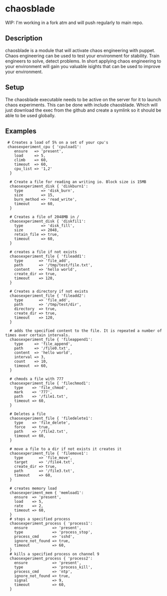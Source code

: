 # chaosblade
WIP: I'm working in a fork atm and will push regularly to main repo.

## Description

chaosblade is a module that will activate chaos engineering with puppet.
Chaos engineering can be used to test your environment for stability. Train engineers to solve, detect problems. In short applying chaos engineering to your environment will gain you valuable isights that can be used to improve your environment.

## Setup
The chaosblade executable needs to be active on the server for it to launch chaos experiments. This can be done with include chaosblade. Which will just download the exec from the github and create a symlink so it should be able to be used globally.

## Examples
```
 # Creates a load of 5% on a set of your cpu's
 chaosexperiment_cpu { 'cpuload1':
    ensure   => 'present',
    load     => 5,
    climb    => 60,
    timeout  => 60,
    cpu_list => '1,2'
  }

  # Create a file for reading an writing io. Block size is 15MB
  chaosexperiment_disk { 'diskburn1':
    type        => 'disk_burn',
    size        => 15,
    burn_method => 'read_write',
    timeout     => 60,
  }

  # Creates a file of 2048MB in /
  chaosexperiment_disk { 'diskfil1':
    type        => 'disk_fill',
    size        => 2048,
    retain_file => true,
    timeout     => 60,
  }

  # creates a file if not exists
  chaosexperiment_file { 'fileadd1':
    type       => 'file_add',
    path       => '/tmp/test/file.txt',
    content    => 'hello world',
    create_dir => true,
    timeout    => 120,
  }

  # Creates a directory if not exists
  chaosexperiment_file { 'fileadd2':
    type       => 'file_add',
    path       => '/tmp/test/dir',
    directory  => true,
    create_dir => true,
    timeout    => 120,
  }

  # adds the specified content to the file. It is repeated a number of times over certain intervals.
  chaosexperiment_file { 'fileappend1':
    type     => 'file_append',
    path     => '/file0.txt',
    content  => 'hello world',
    interval => 3,
    count    => 10,
    timeout  => 60,
  }

  # chmods a file with 777
  chaosexperiment_file { 'filechmod1':
    type    => 'file_chmod',
    mark    => '777',
    path    => '/file1.txt',
    timeout => 60,
  }

  # Deletes a file
  chaosexperiment_file { 'filedelete1':
    type    => 'file_delete',
    force   => true,
    path    => '/file2.txt',
    timeout => 60,
  }

  # move a file to a dir if not exists it creates it
  chaosexperiment_file { 'filemove1':
    type       => 'file_move',
    target     => '/file4.txt',
    create_dir => true,
    path       => '/file3.txt',
    timeout    => 60,
  }
  
  # creates memory load
  chaosexperiment_mem { 'memload1':
    ensure  => 'present',
    load    => 5,
    rate    => 2,
    timeout => 60,
  }
  # stops a specified process
  chaosexperiment_process { 'process1':
    ensure           => 'present',
    type             => 'process_stop',
    process_cmd      => 'sshd',
    ignore_not_found => true,
    timeout          => 60,
  }
  # kills a specified process on channel 9
  chaosexperiment_process { 'process2':
    ensure           => 'present',
    type             => 'process_kill',
    process_cmd      => 'ntp',
    ignore_not_found => true,
    signal           => 9,
    timeout          => 60,
  }
```  
